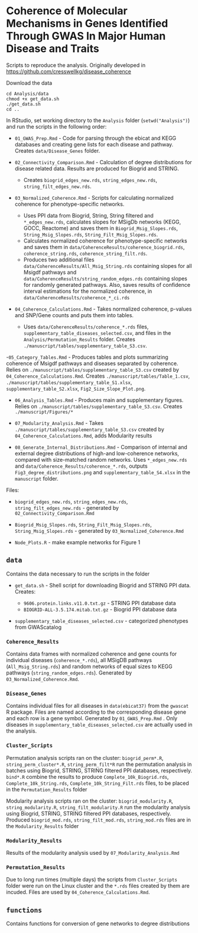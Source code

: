 # Coherence of Molecular Mechanisms in Genes Identified Through GWAS In Major Human Disease and Traits

Scripts to reproduce the analysis. Originally developed in https://github.com/cresswellkg/disease_coherence

Download the data 
```
cd Analysis/data
chmod +x get_data.sh
./get_data.sh
cd ..
```

In RStudio, set working directory to the `Analysis` folder (`setwd("Analysis")`) and run the scripts in the following order:

- `01_GWAS_Prep.Rmd` - Code for parsing through the ebicat and KEGG databases and creating gene lists for each disease and pathway. Creates `data/Disease_Genes` folder. 

- `02_Connectivity_Comparison.Rmd` - Calculation of degree distributions for disease related data. Results are produced for Biogrid and STRING. 
    - Creates `biogrid_edges_new.rds`, `string_edges_new.rds`, `string_filt_edges_new.rds`.

- `03_Normalized_Coherence.Rmd` - Scripts for calculating normalized coherence for phenotype-specific networks. 
    - Uses PPI data from Biogrid, String, String filtered and `*_edges_new.rds`, calculates slopes for MSigDb networks (KEGG, GOCC, Reactome) and saves them in `Biogrid_Msig_Slopes.rds`, `String_Msig_Slopes.rds`, `String_Filt_Msig_Slopes.rds`. 
    - Calculates normalized coherence for phenotype-specific networks and saves them in `data/CoherenceResults/coherence_biogrid.rds`, `coherence_string.rds`, `coherence_string_filt.rds`. 
    - Produces two additional files `data/CoherenceResults/All_Msig_String.rds` containing slopes for all Msigdf pathways and `data/CoherenceResults/string_random_edges.rds` containing slopes for randomly generated pathways. Also, saves results of confidence interval estimations for the normalized coherence, in `data/CoherenceResults/coherence_*_ci.rds`

- `04_Coherence_Calculations.Rmd` - Takes normalized coherence, p-values and SNP/Gene counts and puts them into tables. 
    - Uses `data/CoherenceResults/coherence_*.rds` files, `supplementary_table_diseases_selected.csv`, and files in the `Analysis/Permutation_Results` folder. Creates `./manuscript/tables/supplementary_table_S3.csv`.

-`05_Category_Tables.Rmd` - Produces tables and plots summarizing coherence of Msigdf pathways and diseases separated by coherence.  Relies on `./manuscript/tables/supplementary_table_S3.csv` created by `04_Coherence_Calculations.Rmd`. Creates `./manuscript/tables/Table_1.csv`, `./manuscript/tables/supplementary_table_S1.xlsx`, `supplementary_table_S2.xlsx`, `Fig2_Size_Slope_Plot.png`.

- `06_Analysis_Tables.Rmd` - Produces main and supplementary figures. Relies on `./manuscript/tables/supplementary_table_S3.csv`. Creates `./manuscript/Figures/*`

- `07_Modularity_Analysis.Rmd`  - Takes `./manuscript/tables/supplementary_table_S3.csv` created by `04_Coherence_Calculations.Rmd`, adds Modularity results

- `08_Generate_Internal_Distributions.Rmd` - Comparison of internal and external degree distributions of high-and low-coherence networks, compared with size-matched random networks. Uses `*_edges_new.rds` and `data/Coherence_Results/coherence_*.rds`, outputs `Fig3_degree_distributions.png` and `supplementary_table_S4.xlsx` in the `manuscript` folder.

Files:

- `biogrid_edges_new.rds`, `string_edges_new.rds`, `string_filt_edges_new.rds` - generated by `02_Connectivity_Comparison.Rmd`

- `Biogrid_Msig_Slopes.rds`, `String_Filt_Msig_Slopes.rds`, `String_Msig_Slopes.rds` - generated by `03_Normalized_Coherence.Rmd`

- `Node_Plots.R` - make example networks for Figure 1

## `data`

Contains the data necessary to run the scripts in the folder

- `get_data.sh` - Shell script for downloading Biogrid and STRING PPI data. Creates:
    - `9606.protein.links.v11.0.txt.gz` - STRING PPI database data
    - `BIOGRID-ALL-3.5.174.mitab.txt.gz` - Biogrid PPI database data

- `supplementary_table_diseases_selected.csv` - categorized phenotypes from GWAScatalog

### `Coherence_Results`

Contains data frames with normalized coherence and gene counts for individual diseases (`coherence_*.rds`), all MSigDB pathways (`All_Msig_String.rds`) and random networks of equal sizes to KEGG pathways (`string_random_edges.rds`). Generated by `03_Normalized_Coherence.Rmd`. 

### `Disease_Genes`

Contains individual files for all diseases in `data(ebicat37)` from the `gwascat` R package. Files are named according to the corresponding disease gene and each row is a gene symbol. Generated by `01_GWAS_Prep.Rmd` . Only diseases in `supplementary_table_diseases_selected.csv` are actually used in the analysis. 

### `Cluster_Scripts`

Permutation analysis scripts ran on the cluster: `biogrid_perm*.R`, `string_perm_cluster*.R`, `string_perm_filt*R` run the permutation analysis in batches using Biogrid, STRING, STRING filtered PPI databases, respectively. `bind*.R` combine the results to produce `Complete_10k_Biogrid.rds`, `Complete_10k_String.rds`, `Complete_10k_String_Filt.rds` files, to be placed in the `Permutation_Results` folder

Modularity analysis scripts ran on the cluster: `biogrid_modularity.R`, `string_modularity.R`, `string_filt_modularity.R` run the modularity analysis using Biogrid, STRING, STRING filtered PPI databases, respectively. Produced `biogrid_mod.rds`, `string_filt_mod.rds`, `string_mod.rds` files are in the `Modularity_Results` folder

### `Modularity_Results`

Results of the modularity analysis used by `07_Modularity_Analysis.Rmd`

### `Permutation_Results`

Due to long run times (multiple days) the scripts from `Cluster_Scripts` folder were run on the Linux cluster and the `*.rds` files created by them are incuded. Files are used by `04_Coherence_Calculations.Rmd`.


## `functions`

Contains functions for conversion of gene networks to degree distributions
